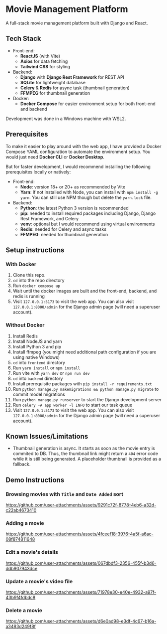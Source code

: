 # Movie Management Platform

A full-stack movie management platform built with Django and React.

## Tech Stack
- Front-end:
    - __ReactJS__ (with Vite)
    - __Axios__ for data fetching
    - __Tailwind CSS__ for styling
- Backend:
    - __Django__ with __Django Rest Framework__ for REST API
    - __SQLite__ for lightweight database
    - __Celery__ & __Redis__ for async task (thumbnail generation)
    - __FFMPEG__ for thumbnail generation
- Docker:
    - __Docker Compose__ for easier environment setup for both front-end and backend
 
Development was done in a Windows machine with WSL2.
 
## Prerequisites
To make it easier to play around with the web app, I have provided a Docker Compose YAML configuration to automate the environment setup. You would just need __Docker CLI__ or __Docker Desktop__.

But for faster development, I would recommend installing the following prerequisites locally or natively:
- Front-end:
    - __Node__: version 18+ or 20+ as recommended by Vite
    - __Yarn__: If not installed with Node, you can install with `npm install -g yarn`. You can still use NPM though but delete the `yarn.lock` file.
- Backend:
    - __Python__: the latest Python 3 version is recommended
    - __pip__: needed to install required packages including Django, Django Rest Framework, and Celery
    - __venv__: optional but I would recommend using virtual environments
    - __Redis__: needed for Celery and async tasks
    - __FFMPEG__: needed for thumbnail generation
 
## Setup instructions
### With Docker
1. Clone this repo.
2. `cd` into the repo directory
3. Run `docker compose up`
4. Wait until the docker images are built and the front-end, backend, and redis is running
5. Visit `127.0.0.1:5173` to visit the web app. You can also visit `127.0.0.1:8000/admin` for the Django admin page (will need a superuser account).

### Without Docker
1. Install Redis
2. Install NodeJS and yarn
3. Install Python 3 and pip
4. Install ffmpeg (you might need additional path configuration if you are using native Windows)
5. `cd` into `frontend` directory
6. Run `yarn install` or `npm install`
7. Run vite with `yarn dev` or `npm run dev`
8. `cd` into `backend` directory
9. Install prerequisite packages with `pip install -r requirements.txt`
10. Run `python manage.py makemigrations && python manage.py migrate` to commit model migrations
11. Run `python manage.py runserver` to start the Django development server
12. Run `celery -A app worker -l INFO` to start our task queue
13. Visit `127.0.0.1:5173` to visit the web app. You can also visit `127.0.0.1:8000/admin` for the Django admin page (will need a superuser account).

## Known Issues/Limitations
- Thumbnail generation is async. It starts as soon as the movie entry is commited to DB. Thus, the thumbnail link might return a `404` error code while it is still being generated. A placeholder thumbnail is provided as a fallback.

## Demo Instructions
### Browsing movies with `Title` and `Date Added` sort

https://github.com/user-attachments/assets/9291c72f-8778-4eb6-a32d-c22ab4673410

### Adding a movie

https://github.com/user-attachments/assets/4fceef18-3976-4a5f-a6ac-08f874811648

### Edit a movie's details

https://github.com/user-attachments/assets/067dbdf3-2356-455f-b3d6-ddb907943dce

### Update a movie's video file

https://github.com/user-attachments/assets/71978e30-e40e-4932-a97f-43b9f4fdbdc8

### Delete a movie

https://github.com/user-attachments/assets/d6e0ad98-e3df-4c67-b16a-a3483d249f8f

